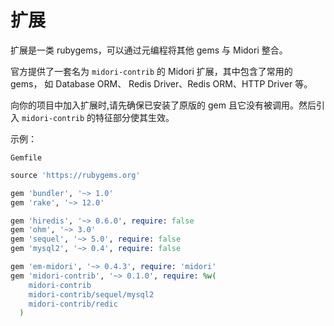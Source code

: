 # 扩展

扩展是一类 rubygems，可以通过元编程将其他 gems 与 Midori 整合。

官方提供了一套名为 `midori-contrib` 的 Midori 扩展，其中包含了常用的 gems， 如  Database ORM、 Redis Driver、Redis ORM、HTTP Driver 等。

向你的项目中加入扩展时,请先确保已安装了原版的 gem 且它没有被调用。然后引入 `midori-contrib` 的特征部分使其生效。

示例：

`Gemfile`

```ruby
source 'https://rubygems.org'

gem 'bundler', '~> 1.0'
gem 'rake', '~> 12.0'

gem 'hiredis', '~> 0.6.0', require: false
gem 'ohm', '~> 3.0'
gem 'sequel', '~> 5.0', require: false
gem 'mysql2', '~> 0.4', require: false

gem 'em-midori', '~> 0.4.3', require: 'midori'
gem 'midori-contrib', '~> 0.1.0', require: %w(
    midori-contrib
    midori-contrib/sequel/mysql2
    midori-contrib/redic
  )
```
